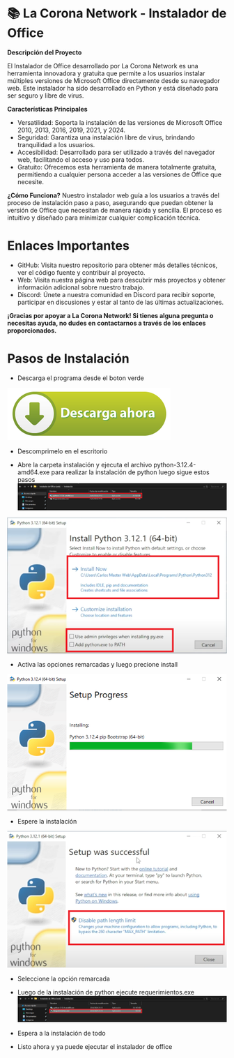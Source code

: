 # 📚 La Corona Network - Instalador de Office

**Descripción del Proyecto**

El Instalador de Office desarrollado por La Corona Network es una herramienta innovadora y gratuita que permite a los usuarios instalar múltiples versiones de Microsoft Office directamente desde su navegador web. Este instalador ha sido desarrollado en Python y está diseñado para ser seguro y libre de virus.

**Características Principales**

- Versatilidad: Soporta la instalación de las versiones de Microsoft Office 2010, 2013, 2016, 2019, 2021, y 2024.
- Seguridad: Garantiza una instalación libre de virus, brindando tranquilidad a los usuarios.
- Accesibilidad: Desarrollado para ser utilizado a través del navegador web, facilitando el acceso y uso para todos.
- Gratuito: Ofrecemos esta herramienta de manera totalmente gratuita, permitiendo a cualquier persona acceder a las versiones de Office que necesite.

**¿Cómo Funciona?**
Nuestro instalador web guía a los usuarios a través del proceso de instalación paso a paso, asegurando que puedan obtener la versión de Office que necesitan de manera rápida y sencilla. El proceso es intuitivo y diseñado para minimizar cualquier complicación técnica.

# Enlaces Importantes

- GitHub: Visita nuestro repositorio para obtener más detalles técnicos, ver el código fuente y contribuir al proyecto.
- Web: Visita nuestra página web para descubrir más proyectos y obtener información adicional sobre nuestro trabajo.
- Discord: Únete a nuestra comunidad en Discord para recibir soporte, participar en discusiones y estar al tanto de las últimas actualizaciones.
  
**¡Gracias por apoyar a La Corona Network! Si tienes alguna pregunta o necesitas ayuda, no dudes en contactarnos a través de los enlaces proporcionados.**

# Pasos de Instalación

- Descarga el programa desde el boton verde

[![Descargar](/archivos/boton-descarga.png)]([https://youtube.com])

- Descomprimelo en el escritorio

- Abre la carpeta instalación y ejecuta el archivo python-3.12.4-amd64.exe para realizar la instalación de python luego sigue estos pasos
![opción](/archivos/descargas.png)

![paso 1](/archivos/paso1.png)

- Activa las opciones remarcadas y luego precione install
  
![paso 2](/archivos/paso2.png)

- Espere la instalación
  
![paso 3](/archivos/paso3.png)

- Seleccione la opción remarcada

- Luego de la instalación de python ejecute requerimientos.exe
![opción](/archivos/descarga2.png)

- Espera a la instalación de todo
- Listo ahora y ya puede ejecutar el instalador de office 

                                                                                        
